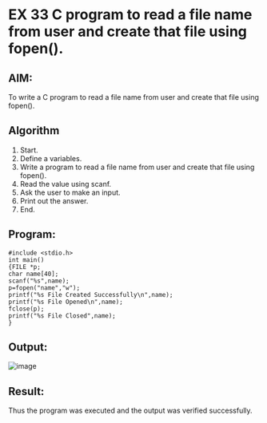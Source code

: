 # EX 33 C program to read a file name from user and create that file using fopen().

## AIM:
To write a C program to read a file name from user and create that file using fopen().

## Algorithm
1. Start.
2. Define a variables.
3. Write a program to read a file name from user and create that file using fopen().
4. Read the value using scanf.
5. Ask the user to make an input.
6. Print out the answer.
7. End.
      

## Program:
```
#include <stdio.h> 
int main()
{FILE *p;
char name[40]; 
scanf("%s",name);
p=fopen("name","w");
printf("%s File Created Successfully\n",name); 
printf("%s File Opened\n",name);
fclose(p);
printf("%s File Closed",name);
}
```

## Output:

![image](https://github.com/user-attachments/assets/a6c46804-cdc2-4b94-9329-f3c3015bfc0b)


## Result:
Thus the program was executed and the output was verified successfully.

